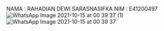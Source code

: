 NAMA : RAHADIAN DEWI SARASNASIFKA
NIM : E41200497
![WhatsApp Image 2021-10-15 at 00 39 37 (1)](https://user-images.githubusercontent.com/80312784/137369370-a4e71aa3-08ec-41a9-8e92-d4a5d79a6d32.jpeg)
![WhatsApp Image 2021-10-15 at 00 39 37](https://user-images.githubusercontent.com/80312784/137369383-08c98a56-0fbf-46b2-836f-14800c0d6984.jpeg)
